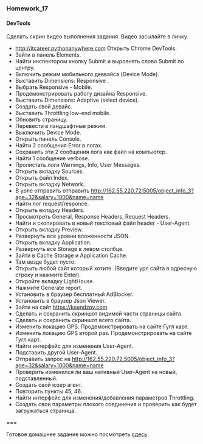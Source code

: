 ### Homework_17
#### DevTools

Сделать скрин видео выполнения задания.
Видео засылайте в личку.

* http://itcareer.pythonanywhere.com Открыть Chrome DevTools.
* Зайти в панель Elements.
* Найти инспектором кнопку Submit и выровнять слово Submit по центру.
* Включить режим мобильного деввайса (Device Mode).
* Выставить Dimensions: Responsive .
* Выбрать Responsive - Mobile.
* Продемонстрировать работу дизайна Responsive.
* Выставить Dimensions: Adaptive (select device).
* Создать свой девайс.
* Выставить Throttling low-end mobile.
* Обновить страницу.
* Перевести в ландшафтные режим.
* Выключить Device Mode.
* Открыть панель Console.
* Найти 2 сообщения Error в логах.
* Сохранить эти 2 сообщения лога как файл на компьютер.
* Найти 1 сообщение verbose.
* Пролистать логи Warnings, Info, User Messages.
* Открыть вкладку Sources.
* Открыть файл Index.
* Открыть вкладку Network.
* В урле отправить отправить http://162.55.220.72:5005/object_info_3?age=32&salary=1000&name=name
* Найти лог request/responce.
* Открыть вкладку Headers.
* Просмотреть General, Response Headers, Request Headers.
* Найти и скопировать в новый текстовый файл header - User-Agent.
* Открыть вкладку Preview.
* Развернуть все уровни вложенности JSON.
* Открыть вкладку Application.
* Развернуть все Storage в левом столбце.
* Зайти в Cache Storage и Application Cache.
* Там везде будет пусто.
* Открыть любой сайт который хотите. (Введите урл сайта в адресную строку и нажмите Enter).
* Откройте вкладку LightHouse.
* Нажмите Generate report.
* Установить в браузер бесплатный AdBlocker.
* Установить в браузер Json Viewer.
* Зайти на сайт https://ksendzov.com
* Сделать и сохранить скриншот видимой части страницы сайта.
* Сделать и сохранить скриншот всего сайта.
* Изменить локацию GPS. Продемонстрировать на сайте Гугл карт.
* Изменить локацию GPS второй раз. Продемонстрировать на сайте Гугл карт.
* Найти интерфейс для изменения User-Agent.
* Подставить другой User-Agent. 
* Отправить запрос на http://162.55.220.72:5005/object_info_3?age=32&salary=1000&name=name
* Проверить изменился ли ваш нативный User-Agent на новый, подставленный.
* Создать свой юзер агент.
* Повторить пункты 45, 46.
* Найти интерфейс для изменения/добавления параметров Throttling.
* Создать свои параметры плохого соединения и проверить как будет загружаться страница.

===

Готовое домашнее задание можно посмотреть [сдесь](https://drive.google.com/file/d/1Gar2cBaK76mbDJDC3BxRpNXXfI5gcSH-/view?usp=share_link)
